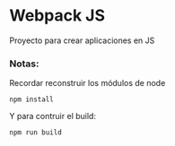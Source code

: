# Webpack JS

Proyecto para crear aplicaciones en JS

### Notas:
Recordar reconstruir los módulos de node
```
npm install
```

Y para contruir el build:
```
npm run build
```